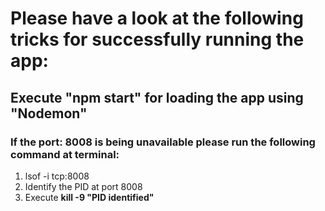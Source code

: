 # Please have a look at the following tricks for successfully running the app:
## Execute **"npm start"** for loading the app using **"Nodemon"**
### If the port: 8008 is being unavailable please run the following command at terminal:
1. lsof -i tcp:8008
2. Identify the PID at port 8008
3. Execute **kill -9 "PID identified"**
